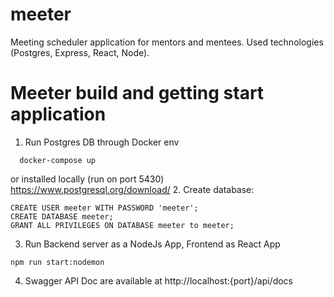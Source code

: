 # meeter
Meeting scheduler application for mentors and mentees.
Used technologies (Postgres, Express, React, Node).

# Meeter build and getting start application
1. Run Postgres DB through Docker env 
```
  docker-compose up
```
or installed locally (run on port 5430)
https://www.postgresql.org/download/
2. Create database:
```
CREATE USER meeter WITH PASSWORD 'meeter';
CREATE DATABASE meeter;
GRANT ALL PRIVILEGES ON DATABASE meeter to meeter;
```
3. Run Backend server as a NodeJs App, Frontend as React App

```
npm run start:nodemon
```
4. Swagger API Doc are available at http://localhost:{port}/api/docs

